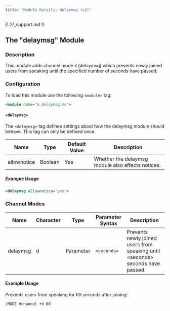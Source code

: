 ```yaml
---
title: "Module Details: delaymsg (v2)"
---
```


{! 2/_support.md !}

## The "delaymsg" Module

### Description

This module adds channel mode `d` (delaymsg) which prevents newly joined users from speaking until the specified number of seconds have passed.

### Configuration

To load this module use the following `<module>` tag:

```xml
<module name="m_delaymsg.so">
```

#### `<delaymsg>`

The `<delaymsg>` tag defines settings about how the delaymsg module should behave. This tag can only be defined once.

Name        | Type    | Default Value | Description
----------- | ------- | ------------- | -----------
allownotice | Boolean | Yes           | Whether the delaymsg module also affects notices.

##### Example Usage

```xml
<delaymsg allownotice="yes">
```
### Channel Modes

Name     | Character | Type      | Parameter Syntax | Description
-------- | --------- | --------- | ---------------- | -----------
delaymsg | d         | Parameter | `<seconds>`      | Prevents newly joined users from speaking until &lt;seconds&gt; seconds have passed.

#### Example Usage

Prevents users from speaking for 60 seconds after joining:

```plaintext
/MODE #channel +d 60
```
